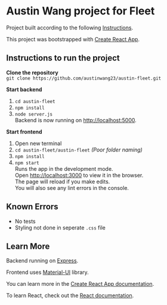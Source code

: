 # Austin Wang project for Fleet

Project built according to the following [Instructions](https://coda.io/d/Fleet-Intern-Interview-Project_dksacGT_lm7/Fleet-Intern-Interview-Project_suqRH?fbclid=IwAR1hJq7xrostg5_yHVoJI6hzF6NeCoKCIaj_FUoz6RQ0iBchv41dphyzJ8k#_lunC-).

This project was bootstrapped with [Create React App](https://github.com/facebook/create-react-app).

## Instructions to run the project

**Clone the repository**\
   `git clone https://github.com/austinwang23/austin-fleet.git`

**Start backend**
   1. `cd austin-fleet`
   2. `npm install`
   3. `node server.js`\
Backend is now running on [http://localhost:5000](http://localhost:5000).

**Start frontend**
   1. Open new terminal
   2. `cd austin-fleet/austin-fleet` _(Poor folder naming)_
   3. `npm install`
   4. `npm start`\
Runs the app in the development mode.\
Open [http://localhost:3000](http://localhost:3000) to view it in the browser.\
The page will reload if you make edits.\
You will also see any lint errors in the console.

## Known Errors

- No tests
- Styling not done in seperate `.css` file

## Learn More

Backend running on [Express](https://expressjs.com).

Frontend uses [Material-UI](https://mui.com) library.

You can learn more in the [Create React App documentation](https://facebook.github.io/create-react-app/docs/getting-started).

To learn React, check out the [React documentation](https://reactjs.org/).
